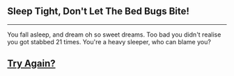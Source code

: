 ## Sleep Tight, Don't Let The Bed Bugs Bite!
---
You fall asleep, and dream oh so sweet dreams. Too bad you didn't realise you got stabbed 21 times. You're a heavy sleeper, who can blame you?

## [Try Again?](../README.md)

